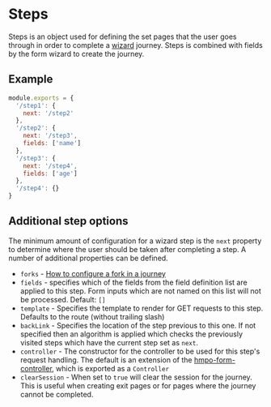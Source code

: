 # Steps

Steps is an object used for defining the set pages that the user goes through in order to complete a [wizard](https://github.com/UKHomeOffice/passports-form-wizard) journey. Steps is combined with fields by the form wizard to create the journey.

## Example

```js
module.exports = {
  '/step1': {
    next: '/step2'
  },
  '/step2': {
    next: '/step3',
    fields: ['name']
  },
  '/step3': {
    next: '/step4',
    fields: ['age']
  },
  '/step4': {}
}
```

## Additional step options

The minimum amount of configuration for a wizard step is the `next` property to determine where the user should be taken after completing a step. A number of additional properties can be defined.

* `forks` - [How to configure a fork in a journey](https://github.com/UKHomeOffice/passports-form-controller#handles-journey-forking)
* `fields` - specifies which of the fields from the field definition list are applied to this step. Form inputs which are not named on this list will not be processed. Default: `[]`
* `template` - Specifies the template to render for GET requests to this step. Defaults to the route (without trailing slash)
* `backLink` - Specifies the location of the step previous to this one. If not specified then an algorithm is applied which checks the previously visited steps which have the current step set as `next`.
* `controller` - The constructor for the controller to be used for this step's request handling. The default is an extension of the [hmpo-form-controller](https://www.npmjs.com/package/hmpo-form-controller), which is exported as a `Controller`
* `clearSession` - When set to `true` will clear the session for the journey. This is useful when creating exit pages or for pages where the journey cannot be completed.

